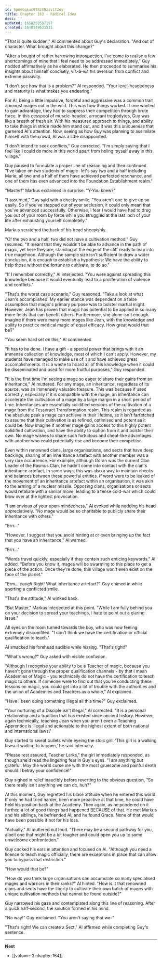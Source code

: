 ```yaml
---
id: 6poe0qkuc9t8z8hzsslf2oy
title: Chapter 163 - Radical Idea
desc: ''
updated: 1650259587197
created: 1648149631511
---
```


"That is quite sudden," Al commented about Guy's declaration. "And out of character. What brought about this change?"

"After a bought of rather harrowing introspection, I've come to realise a few shortcomings of mine that I feel need to be addressed immediately," Guy nodded affirmatively as he elaborated. He then proceeded to summarise his insights about himself concisely, vis-à-vis his aversion from conflict and extreme passivity.

"I don't see how that is a problem?" Al responded. "Your level-headedness and maturity is what makes you endearing."

For Al, being a little impulsive, forceful and aggressive was a common trait amongst mages out in the wild. This was how things worked. If one wanted to gain advantage, they had to suppress their competition through brute force. In this cesspool of muscle-headed, arrogant troglodytes, Guy was like a breath of fresh air. With his measured approach to things, and ability to take things in stride made him stand out, and it was this uniqueness that garnered Al's attention. Now, seeing as how Guy was planning to assimilate himself with the crowd, Al was a little disappointed.

"I don't intend to seek conflicts," Guy corrected. "I'm simply saying that I feel like I could do more in this world apart from holing myself away in this village."

Guy paused to formulate a proper line of reasoning and then continued. "I've taken on two students of magic- let's say two and a half including Marie, all two and a half of them have achieved perfected resonance, and one of them has even advanced into the Foundation Establishment realm."

"Master!" Markus exclaimed in surprise. "Y-You knew?"

"I assumed," Guy said with a cheeky smile. "You aren't one to give up so easily. So if you've stepped out of your seclusion, it could only mean that you've advanced successfully. Otherwise, I fear I would have had to drag you out of your room by force while you struggled at the last inch of your life after exhausting yourself completely."

Markus scratched the back of his head sheepishly.

"Of the two and a half, two did not have a cultivation method," Guy resumed. "It meant that they wouldn't be able to advance in the path of magic, yet here they are, standing at the edge of the cliff ready to leap into true magehood. Although the sample size isn't sufficient to draw a wider conclusion, it is enough to establish a hypothesis: We have the ability to help those without the fortune to cultivate, to do so."

"If I remember correctly," Al interjected. "You were against spreading this knowledge because it would eventually lead to a proliferation of violence and conflicts."

"That's the worst case scenario," Guy reasoned. "Take a look at what Jean's accomplished! My earlier stance was dependent on a false assumption that magic's primary purpose was to bolster martial might. However, Jean has proven that magic has potential to be applied in so many more fields that can benefit others. Furthermore, she alone isn't enough. Imagine if there were many more mages like Jean, with the knowledge and ability to practice medical magic of equal efficacy. How great would that be?"

"You seem hard set on this," Al commented.

"It has to be done. I have a gift - a special power that brings with it an immense collection of knowledge, most of which I can't apply. However, my students have managed to make use of it and have achieved great accomplishments. It is a waste to hoard all of this knowledge when it could be disseminated and used for more fruitful purposes," Guy responded.

"It is the first time I'm seeing a mage so eager to share their gains from an inheritance," Al muttered. For any mage, an inheritance, regardless of its source, was an immensely valuable treasure. This was because if used correctly, especially if it is compatible with the mage, an inheritance can accelerate the cultivation of a mage by a large margin in a short period of time. Inheritances are essentially solidified versions of the cultivation of a mage from the Tesseract Transformation realm. This realm is regarded as the absolute peak a mage can achieve in their lifetime, so it isn't farfetched to assume that their cultivation is as refined, optimised and potent as it could be. Now imagine if another mage gains access to this highly potent solidified cultivation, and have the ability to siphon from it and bolster their own. No mage wishes to share such fortuitous and cheat-like advantages with another who could potentially rise and become their competitor.

Even within renowned clans, large organisations, and sects that have deep backings, sharing of an inheritance artefact with another member was a very rare occurrence. For example, although Goran was the current Clan Leader of the Rasmus Clan, he hadn't come into contact with the clan's inheritance artefact. In some ways, this was also a way to maintain checks and balances between these powerful entities. If word were to be leaked of the movement of an inheritance artefact within an organisation, it was akin to the arming of a nuclear missile. Opposing clans, organisations or sects would retaliate with a similar move, leading to a tense cold-war which could blow over at the lightest provocation.

"I am envious of your open-mindedness," Al evoked while nodding his head appreciatively. "No mage would be so charitable to publicly share their inheritance with others."

"Errr..."

"However, I suggest that you avoid hinting at or even bringing up the fact that you have an inheritance," Al warned.

"Errr..."

"Words travel quickly, especially if they contain such enticing keywords," Al added. "Before you know it, mages will be swarming to this place to get a piece of the action. Once they're done, this village won't even exist on the face of the planet."

"Erm... *cough* Right! What inheritance artefact?" Guy chimed in while sporting a conflicted smile.

"That's the attitude," Al winked back.

"But Master," Markus interjected at this point. "While I am fully behind you on your decision to spread your teachings, I hate to point out a glaring issue."

All eyes on the room turned towards the boy, who was now feeling extremely discomfited. "I don't think we have the certification or official qualification to teach."

Al smacked his forehead audible while hissing. "That's right!"

"What's wrong?" Guy asked with visible confusion.

"Although I recognise your ability to be a Teacher of magic, because you haven't gone through the proper qualification channels - by that I mean Academies of Magic - you technically do not have the certification to teach magic to others. If someone were to find out that you're conducting these lessons on magic, you could get into a lot of trouble with the authorities and the union of Academies and Teachers as a whole," Al explained.

"Have I been doing something illegal all this time?" Guy exclaimed.

"Your nurturing of a Disciple isn't illegal," Al corrected. "It is a personal relationship and a tradition that has existed since ancient history. However, again technically, teaching Jean when you aren't even a Teaching Apprentice is illegal and actionable to the highest extent of both national and international laws."

Guy started to sweat bullets while eyeing the stoic girl. 'This girl is a walking lawsuit waiting to happen,' he said internally.

"Please rest assured, Teacher Larks," the girl immediately responded, as though she'd read the lingering fear in Guy's eyes. "I am anything but grateful. May the world curse me with the most gruesome and painful death should I betray your confidence!"

Guy sighed in relief inaudibly before reverting to the obvious question, "So there really isn't anything we can do, huh?"

At this moment, Guy regretted his blasé attitude when he entered this world. If only he had tried harder, been more proactive at that time, he could have held his position back at the Academy. Then again, as he pondered on it further, a lot of good things had happened BECAUSE of that. He met Markus and his siblings, he befriended Al, and he found Grace. None of that would have been possible if not for his loss.

"Actually," Al muttered out loud. "There may be a second pathway for you, albeit one that might be a bit tougher and could open you up to some unwelcome confrontation."

Guy cocked his ears in attention and focused on Al. "Although you need a licence to teach magic officially, there are exceptions in place that can allow you to bypass that restriction."

"How would that be?"

"How do you think large organisations can accumulate so many specialised mages and warriors in their ranks?" Al hinted. "How is it that renowned clans and sects have the liberty to cultivate their own batch of mages with unique cultivation methods that cannot be found outside?"

Guy narrowed his gaze and contemplated along this line of reasoning. After a quick half-second, the solution formed in his mind.

"No way!" Guy exclaimed. "You aren't saying that we-"

"That's right! We can create a Sect," Al affirmed while completing Guy's sentence.

____

**Next**
* [[volume-3.chapter-164]]